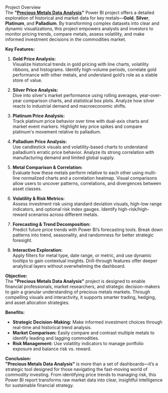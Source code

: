 Project Overview  
The **"[Precious Metals Data Analysis](#)"** Power BI project offers a detailed exploration of historical and market data for key metals—**Gold**, **Silver**, **Platinum**, and **Palladium**. By transforming complex datasets into clear and dynamic visualizations, this project empowers analysts and investors to monitor pricing trends, compare metals, assess volatility, and make informed investment decisions in the commodities market.

**Key Features:**

1. **Gold Price Analysis:**  
   Visualize historical trends in gold pricing with line charts, volatility ribbons, and histograms. Identify high-volume periods, correlate gold performance with other metals, and understand gold’s role as a stable store of value.

2. **Silver Price Analysis:**  
   Dive into silver's market performance using rolling averages, year-over-year comparison charts, and statistical box plots. Analyze how silver reacts to industrial demand and macroeconomic shifts.

3. **Platinum Price Analysis:**  
   Track platinum price behavior over time with dual-axis charts and market event markers. Highlight key price spikes and compare platinum's movement relative to palladium.

4. **Palladium Price Analysis:**  
   Use candlestick visuals and volatility-based charts to understand palladium’s erratic price behavior. Analyze its strong correlation with manufacturing demand and limited global supply.

5. **Metal Comparison & Correlation:**  
   Evaluate how these metals perform relative to each other using multi-line normalized charts and a correlation heatmap. Visual comparisons allow users to uncover patterns, correlations, and divergences between asset classes.

6. **Volatility & Risk Metrics:**  
   Assess investment risk using standard deviation visuals, high-low range indicators, and optional risk index gauges. Identify high-risk/high-reward scenarios across different metals.

7. **Forecasting & Trend Decomposition:**  
   Predict future price trends with Power BI’s forecasting tools. Break down patterns into trend, seasonality, and randomness for better strategic foresight.

8. **Interactive Exploration:**  
   Apply filters for metal type, date range, or metric, and use dynamic tooltips to gain contextual insights. Drill-through features offer deeper analytical layers without overwhelming the dashboard.

**Objective:**  
The **"Precious Metals Data Analysis"** project is designed to enable financial professionals, market researchers, and strategic decision-makers to gain a granular understanding of precious metals markets. Through compelling visuals and interactivity, it supports smarter trading, hedging, and asset allocation strategies.

**Benefits:**
- **Strategic Decision-Making:** Make informed investment choices through real-time and historical trend analysis.
- **Market Comparison:** Easily compare and contrast multiple metals to identify leading and lagging commodities.
- **Risk Management:** Use volatility indicators to manage portfolio exposure and balance risk vs. reward.

**Conclusion:**  
**"Precious Metals Data Analysis"** is more than a set of dashboards—it’s a strategic tool designed for those navigating the fast-moving world of commodity investing. From identifying price trends to managing risk, this Power BI report transforms raw market data into clear, insightful intelligence for sustainable financial strategy.
